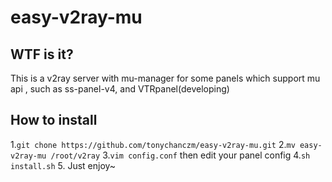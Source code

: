 # easy-v2ray-mu
## WTF is it?
This is a v2ray server with mu-manager for some panels which support mu api , such as ss-panel-v4, and VTRpanel(developing)
## How to install
1.` git chone https://github.com/tonychanczm/easy-v2ray-mu.git `
2.`mv easy-v2ray-mu /root/v2ray`
3.`vim config.conf` then edit your panel config
4.`sh install.sh`
5. Just enjoy~
